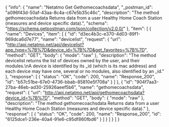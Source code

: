 {
  "info": {
    "name": "Netatmo Get Gethomecoachsdata",
    "_postman_id": "a096f43d-50af-43aa-8c4a-c67e5b35c46c",
    "description": "The method gethomecoachsdata Returns data from a user Healthy Home Coach Station (measures and device specific data).",
    "schema": "https://schema.getpostman.com/json/collection/v2.0.0/"
  },
  "item": [
    {
      "name": "Devices",
      "item": [
        {
          "id": "d3ec4b3c-e370-4d03-89f1-969dca6d7e77",
          "name": "devicelist",
          "request": {
            "url": "http://api.netatmo.net/api/devicelist?app_type=%7B%7D&device_id=%7B%7D&get_favorites=%7B%7D",
            "method": "GET",
            "body": {
              "mode": "raw"
            },
            "description": "The method devicelist returns the list of devices owned by the user, and their modules.\nA device is identified by its _id (which is its mac address) and each device may have one, several or no modules, also identified by an _id."
          },
          "response": [
            {
              "status": "OK",
              "code": 200,
              "name": "Response_200",
              "id": "b57c51be-67e0-4736-bbab-85810e5f708a"
            }
          ]
        },
        {
          "id": "904f7aa3-27ba-46eb-ad30-25926aeef5b6",
          "name": "gethomecoachsdata",
          "request": {
            "url": "http://api.netatmo.net/api/gethomecoachsdata?device_id=%7B%7D",
            "method": "GET",
            "body": {
              "mode": "raw"
            },
            "description": "The method gethomecoachsdata Returns data from a user Healthy Home Coach Station (measures and device specific data)."
          },
          "response": [
            {
              "status": "OK",
              "code": 200,
              "name": "Response_200",
              "id": "6125dce1-236e-40a4-91e6-c95df860fbd6"
            }
          ]
        }
      ]
    }
  ]
}